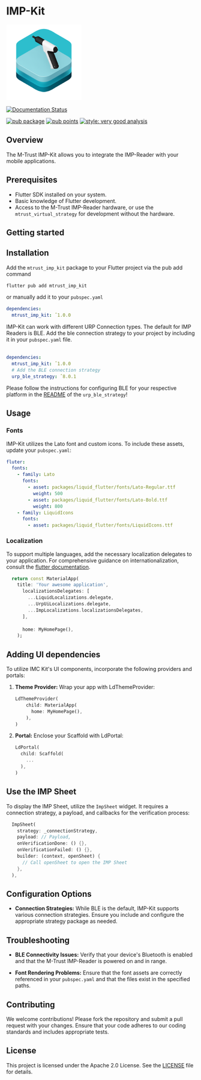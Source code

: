 

# IMP-Kit

<img src="https://github.com/emdgroup/mtrust-imp-kit/blob/main/banner.png?raw=true" alt="Description" width="200">

[![Documentation Status](https://img.shields.io/badge/Documentation-IMP--Kit%20Docs-blue?style=flat&logo=readthedocs)](https://docs.mtrust.io/sdks/imp-kit/)


[![pub package](https://img.shields.io/pub/v/mtrust_imp_kit.svg)](https://pub.dev/packages/mtrust_imp_kit)
[![pub points](https://img.shields.io/pub/points/mtrust_imp_kit)](https://pub.dev/packages/mtrust_imp_kit/score)
[![style: very good analysis](https://img.shields.io/badge/style-very_good_analysis-B22C89.svg)](https://pub.dev/packages/very_good_analysis)

## Overview

The M-Trust IMP-Kit allows you to integrate the IMP-Reader with your mobile applications.

## Prerequisites

- Flutter SDK installed on your system.
- Basic knowledge of Flutter development.
- Access to the M-Trust IMP-Reader hardware, or use the `mtrust_virtual_strategy` for development without the hardware.

## Getting started

## Installation

Add the `mtrust_imp_kit` package to your Flutter project via the pub add command 
```
flutter pub add mtrust_imp_kit
```
or manually add it to your `pubspec.yaml`
```yaml
dependencies:
  mtrust_imp_kit: ˆ1.0.0
```


IMP-Kit can work with different URP Connection types. The default for IMP Readers is BLE. 
Add the ble connection strategy to your project by including it in your `pubspec.yaml` file.
```yaml

dependencies:
  mtrust_imp_kit: ˆ1.0.0
  # Add the BLE connection strategy
  urp_ble_strategy: ˆ8.0.1
```

Please follow the instructions for configuring BLE for your respective platform in the [README](https://github.com/emdgroup/mtrust-urp/blob/main/mtrust_urp_ble_strategy/README.md) of the `urp_ble_strategy`!


## Usage

### Fonts

IMP-Kit utilizes the Lato font and custom icons. To include these assets, update your `pubspec.yaml`:

```yaml
fluter:
  fonts: 
    - family: Lato
      fonts:
        - asset: packages/liquid_flutter/fonts/Lato-Regular.ttf
          weight: 500
        - asset: packages/liquid_flutter/fonts/Lato-Bold.ttf
          weight: 800
    - family: LiquidIcons
      fonts:
        - asset: packages/liquid_flutter/fonts/LiquidIcons.ttf
```

### Localization
To support multiple languages, add the necessary localization delegates to your application. For comprehensive guidance on internationalization, consult the [flutter documentation](https://docs.flutter.dev/ui/accessibility-and-internationalization/internationalization).

```dart
  return const MaterialApp(
    title: 'Your awesome application',
      localizationsDelegates: [
        ...LiquidLocalizations.delegate,
        ...UrpUiLocalizations.delegate,
        ...ImpLocalizations.localizationsDelegates,
      ],
      
      home: MyHomePage(),
    );
```

## Adding UI dependencies

To utilize IMC Kit's UI components, incorporate the following providers and portals:

1. **Theme Provider:** Wrap your app with LdThemeProvider:
    ```dart
    LdThemeProvider(
        child: MaterialApp(
          home: MyHomePage(),
        ),
    )
    ```

2. **Portal:** Enclose your Scaffold with LdPortal:

    ```dart
    LdPortal(
      child: Scaffold(
        ...
      ),
    )
    ```

## Use the IMP Sheet 

To display the IMP Sheet, utilize the `ImpSheet` widget. It requires a connection strategy, a payload, and callbacks for the verification process:


```dart
  ImpSheet(
    strategy: _connectionStrategy,
    payload: // Payload,
    onVerificationDone: () {},
    onVerificationFailed: () {},
    builder: (context, openSheet) {
      // Call openSheet to open the IMP Sheet
    },
  ),

```

## Configuration Options
- **Connection Strategies:** While BLE is the default, IMP-Kit supports various connection strategies. Ensure you include and configure the appropriate strategy package as needed.

## Troubleshooting
- **BLE Connectivity Issues:** Verify that your device's Bluetooth is enabled and that the M-Trust IMP-Reader is powered on and in range.

- **Font Rendering Problems:** Ensure that the font assets are correctly referenced in your `pubspec.yaml` and that the files exist in the specified paths.

## Contributing
We welcome contributions! Please fork the repository and submit a pull request with your changes. Ensure that your code adheres to our coding standards and includes appropriate tests.

## License
This project is licensed under the Apache 2.0 License. See the [LICENSE](./LICENSE) file for details.